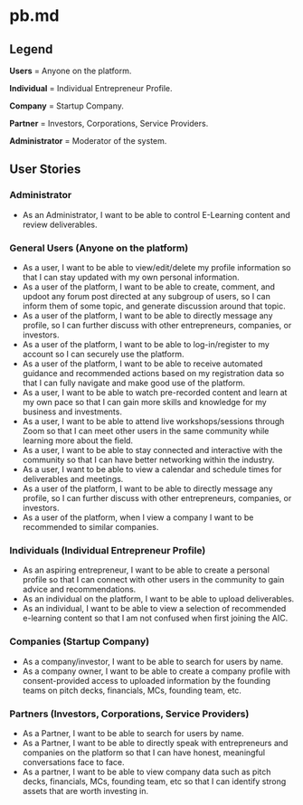# pb.md


## Legend
**Users** = Anyone on the platform.

**Individual** = Individual Entrepreneur Profile.

**Company** = Startup Company.

**Partner** = Investors, Corporations, Service Providers.

**Administrator** = Moderator of the system.



## User Stories

### Administrator
- As an Administrator, I want to be able to control E-Learning content and review deliverables.

### General Users (Anyone on the platform)
- As a user, I want to be able to view/edit/delete my profile information so that I can stay updated with my own personal information.
- As a user of the platform, I want to be able to create, comment, and updoot any forum post directed at any subgroup of users, so I can inform them of some topic, and generate discussion around that topic. 
- As a user of the platform, I want to be able to directly message any profile, so I can further discuss with other entrepreneurs, companies, or investors. 
- As a user of the platform, I want to be able to log-in/register to my account so I can securely use the platform.
- As a user of the platform, I want to be able to receive automated guidance and recommended actions based on my registration data so that I can fully navigate and make good use of the platform.
- As a user, I want to be able to watch pre-recorded content and learn at my own pace so that I can gain more skills and knowledge for my business and investments.
- As a user, I want to be able to attend live workshops/sessions through Zoom so that I can meet other users in the same community while learning more about the field.
- As a user, I want to be able to stay connected and interactive with the community so that I can have better networking within the industry. 
- As a user, I want to be able to view a calendar and schedule times for deliverables and meetings.
- As a user of the platform, I want to be able to directly message any profile, so I can further discuss with other entrepreneurs, companies, or investors.
- As a user of the platform, when I view a company I want to be recommended to similar companies. 



### Individuals (Individual Entrepreneur Profile)
- As an aspiring entrepreneur, I want to be able to create a personal profile so that I can connect with other users in the community to gain advice and recommendations.
- As an individual on the platform, I want to be able to upload deliverables.
- As an individual, I want to be able to view a selection of recommended e-learning content so that I am not confused when first joining the AIC.

### Companies (Startup Company)
- As a company/investor, I want to be able to search for users by name.
- As a company owner, I want to be able to create a company profile with consent-provided access to uploaded information by the founding teams on pitch decks, financials, MCs, founding team, etc.


### Partners (Investors, Corporations, Service Providers)
- As a Partner, I want to be able to search for users by name.
- As a Partner, I want to be able to directly speak with entrepreneurs and companies on the platform so that I can have honest, meaningful conversations face to face.
- As a partner, I want to be able to view company data such as pitch decks, financials, MCs, founding team, etc so that I can identify strong assets that are worth investing in.

